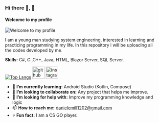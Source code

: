 ### Hi there 👋, 👋
#### Welcome to my profile
![Welcome to my profile](https://i.ibb.co/qx1jWZb/BANNER.png)

I am a young man studying system engineering, interested in learning and practicing programming in my life. In this repository I will be uploading all the codes developed by me.

**Skills:** C#, C ,C++, Java, HTML, Blazor Server, SQL Server.

[![Top Langs](https://github-readme-stats.vercel.app/api/top-langs/?username=DanielEmill)](https://github.com/anuraghazra/github-readme-stats)
[<img src='https://cdn.jsdelivr.net/npm/simple-icons@3.0.1/icons/github.svg' alt='github' height='40'>](https://github.com/DanielEmill)  [<img src='https://cdn.jsdelivr.net/npm/simple-icons@3.0.1/icons/instagram.svg' alt='instagram' height='40'>](https://www.instagram.com/Emill_Daniel/)

- 🌱 **I’m currently learning:** Android Studio (Kotlin, Compose) 
- 👯 **I’m looking to collaborate on:** Any project that helps me improve. 
- 🤔 **I’m looking for help with:** Improve my programming knowledge and logic 
- 📫 **How to reach me:** danielemill1202@gmail.com 
- ⚡ **Fun fact:** I am a CS GO player.

